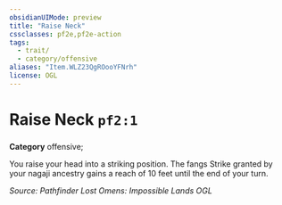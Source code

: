 ```yaml
---
obsidianUIMode: preview
title: "Raise Neck"
cssclasses: pf2e,pf2e-action
tags:
  - trait/
  - category/offensive
aliases: "Item.WLZ23QgROooYFNrh"
license: OGL
---
```

# Raise Neck `pf2:1`

### 

**Category** offensive; 




You raise your head into a striking position. The fangs Strike granted by your nagaji ancestry gains a reach of 10 feet until the end of your turn.

*Source: Pathfinder Lost Omens: Impossible Lands*
*OGL*